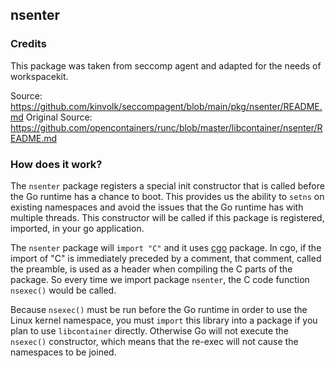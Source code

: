 ## nsenter

### Credits

This package was taken from seccomp agent and adapted for the needs of workspacekit.

Source: https://github.com/kinvolk/seccompagent/blob/main/pkg/nsenter/README.md
Original Source: https://github.com/opencontainers/runc/blob/master/libcontainer/nsenter/README.md

### How does it work?

The `nsenter` package registers a special init constructor that is called before
the Go runtime has a chance to boot. This provides us the ability to `setns` on
existing namespaces and avoid the issues that the Go runtime has with multiple
threads. This constructor will be called if this package is registered,
imported, in your go application.

The `nsenter` package will `import "C"` and it uses [cgo](https://golang.org/cmd/cgo/)
package. In cgo, if the import of "C" is immediately preceded by a comment, that comment,
called the preamble, is used as a header when compiling the C parts of the package.
So every time we import package `nsenter`, the C code function `nsexec()` would be
called.

Because `nsexec()` must be run before the Go runtime in order to use the
Linux kernel namespace, you must `import` this library into a package if
you plan to use `libcontainer` directly. Otherwise Go will not execute
the `nsexec()` constructor, which means that the re-exec will not cause
the namespaces to be joined.
